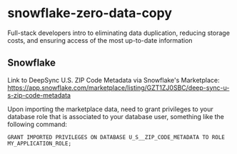 # snowflake-zero-data-copy
Full-stack developers intro to eliminating data duplication, reducing storage costs, and ensuring access of the most up-to-date information

## Snowflake

Link to DeepSync U.S. ZIP Code Metadata via Snowflake's Marketplace:
https://app.snowflake.com/marketplace/listing/GZT1ZJ0SBC/deep-sync-u-s-zip-code-metadata

Upon importing the marketplace data, need to grant privileges to your database role that is associated to your database user, something like the following command:

`GRANT IMPORTED PRIVILEGES ON DATABASE U_S__ZIP_CODE_METADATA TO ROLE MY_APPLICATION_ROLE;`

